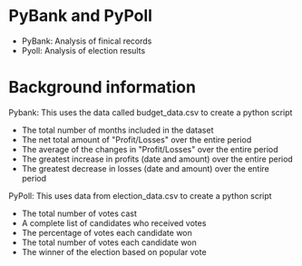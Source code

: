 # PyBank and PyPoll

- PyBank: Analysis of finical records
- Pyoll: Analysis of election results 

# Background information

Pybank: This uses the data called budget_data.csv to create a python script 

- The total number of months included in the dataset
- The net total amount of "Profit/Losses" over the entire period
- The average of the changes in "Profit/Losses" over the entire period
- The greatest increase in profits (date and amount) over the entire period
- The greatest decrease in losses (date and amount) over the entire period


PyPoll: This uses data from election_data.csv to create a python script 

- The total number of votes cast
- A complete list of candidates who received votes
- The percentage of votes each candidate won
- The total number of votes each candidate won
- The winner of the election based on popular vote
